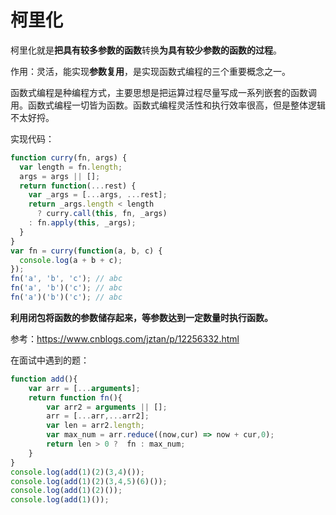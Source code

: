 # 柯里化

柯里化就是**把具有较多参数的函数**转换**为具有较少参数的函数的过程**。



作用：灵活，能实现**参数复用**，是实现函数式编程的三个重要概念之一。

函数式编程是种编程方式，主要思想是把运算过程尽量写成一系列嵌套的函数调用。函数式编程一切皆为函数。函数式编程灵活性和执行效率很高，但是整体逻辑不太好捋。



实现代码：

```javascript
function curry(fn, args) {
  var length = fn.length;
  args = args || [];
  return function(...rest) {
    var _args = [...args, ...rest];
    return _args.length < length
      ? curry.call(this, fn, _args)
    : fn.apply(this, _args);
  }
}
var fn = curry(function(a, b, c) {
  console.log(a + b + c);
});
fn('a', 'b', 'c'); // abc
fn('a', 'b')('c'); // abc
fn('a')('b')('c'); // abc
```

**利用闭包将函数的参数储存起来，等参数达到一定数量时执行函数。**



参考：https://www.cnblogs.com/jztan/p/12256332.html



在面试中遇到的题：

```javascript
function add(){
    var arr = [...arguments];
    return function fn(){
        var arr2 = arguments || [];
        arr = [...arr,...arr2];
        var len = arr2.length;
        var max_num = arr.reduce((now,cur) => now + cur,0);
        return len > 0 ?  fn : max_num;
    }
}
console.log(add(1)(2)(3,4)());
console.log(add(1)(2)(3,4,5)(6)());
console.log(add(1)(2)());
console.log(add(1)());
```

